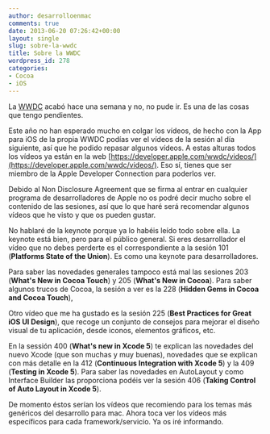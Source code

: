 ```yaml
---
author: desarrolloenmac
comments: true
date: 2013-06-20 07:26:42+00:00
layout: single
slug: sobre-la-wwdc
title: Sobre la WWDC
wordpress_id: 278
categories:
- Cocoa
- iOS
---
```


La [WWDC](https://developer.apple.com/wwdc/) acabó hace una semana y no, no pude ir. Es una de las cosas que tengo pendientes.

Este año no han esperado mucho en colgar los vídeos, de hecho con la App para iOS de la propia WWDC podías ver el vídeos de la sesión al día siguiente, así que he podido repasar algunos vídeos. A estas alturas todos los vídeos ya están en la web [https://developer.apple.com/wwdc/videos/](https://developer.apple.com/wwdc/videos/). Eso sí, tienes que ser miembro de la Apple Developer Connection para poderlos ver.

Debido al Non Disclosure Agreement que se firma al entrar en cualquier programa de desarrolladores de Apple no os podré decir mucho sobre el contenido de las sesiones, así que lo que haré será recomendar algunos vídeos que he visto y que os pueden gustar.

No hablaré de la keynote porque ya lo habéis leído todo sobre ella. La keynote está bien, pero para el público general. Si eres desarrollador el vídeo que no debes perderte es el correspondiente a la sesión 101 (**Platforms State of the Union**). Es como una keynote para desarrolladores.

Para saber las novedades generales tampoco está mal las sesiones 203 (**What's New in Cocoa Touch**) y 205 (**What's New in Cocoa**). Para saber algunos trucos de Cocoa, la sesión a ver es la 228 (**Hidden Gems in Cocoa and Cocoa Touch**),

Otro vídeo que me ha gustado es la sesión 225 (**Best Practices for Great iOS UI Design**), que recoge un conjunto de consejos para mejorar el diseño visual de tu aplicación, desde iconos, elementos gráficos, etc.

En la sessión 400 (**What's new in Xcode 5**) te explican las novedades del nuevo Xcode (que son muchas y muy buenas), novedades que se explican con más detalle en la 412 (**Continuous Integration with Xcode 5**) y la 409 (**Testing in Xcode 5**). Para saber las novedades en AutoLayout y como Interface Builder las proporciona podéis ver la sesión 406 (**Taking Control of Auto Layout in Xcode 5**).

De momento éstos serían los vídeos que recomiendo para los temas más genéricos del desarrollo para mac. Ahora toca ver los vídeos más específicos para cada framework/servicio. Ya os iré informando.
